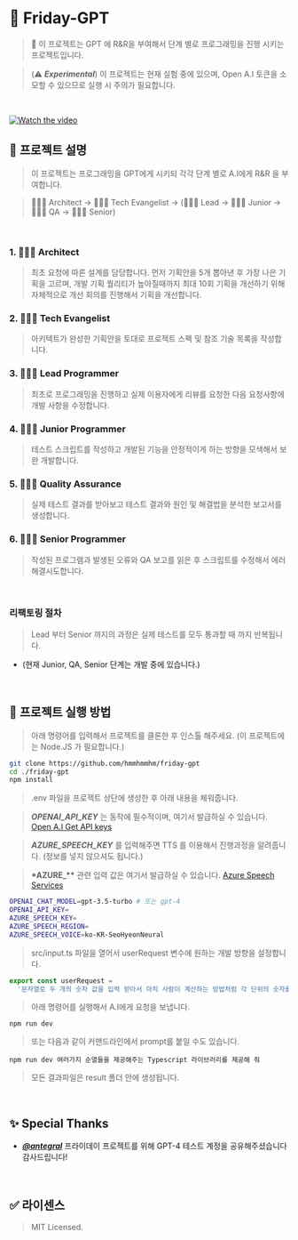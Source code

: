 # 🔮 Friday-GPT

> 📜 이 프로젝트는 GPT 에 R&R을 부여해서 단계 별로 프로그래밍을 진행 시키는 프로젝트입니다.

> (⚠️ **_Experimental_**) 이 프로젝트는 현재 실험 중에 있으며, Open A.I 토큰을 소모할 수 있으므로 실행 시 주의가 필요합니다.

<br />

[![Watch the video](https://i.imgur.com/MkCYunz.png)](https://twitter.com/hmartapp/status/1645252545668067328)

## 💬 프로젝트 설명

> 이 프로젝트는 프로그래밍을 GPT에게 시키되 각각 단계 별로 A.I에게 R&R 을 부여합니다.

> 👩🏻‍⚕️ Architect -> 🕵🏻‍♀️ Tech Evangelist -> (👩🏻‍💻 Lead -> 👩🏻‍🏭 Junior -> 👩🏻‍🚀 QA -> 👩🏻‍🚒 Senior)

<br />

### 1. 👩🏻‍⚕️ Architect

> 최초 요청에 따른 설계를 담당합니다. 먼저 기획안을 5개 뽑아낸 후 가장 나은 기획을 고르며, 개발 기획 퀄리티가 높아질때까지 최대 10회 기획을 개선하기 위해 자체적으로 개선 회의를 진행해서 기획을 개선합니다.

### 2. 🕵🏻‍♀️ Tech Evangelist

> 아키텍트가 완성한 기획안을 토대로 프로젝트 스펙 및 참조 기술 목록을 작성합니다.

### 3. 👩🏻‍💻 Lead Programmer

> 최초로 프로그래밍을 진행하고 실제 이용자에게 리뷰를 요청한 다음 요청사항에 개발 사항을 수정합니다.

### 4. 👩🏻‍🏭 Junior Programmer

> 테스트 스크립트를 작성하고 개발된 기능을 안정적이게 하는 방향을 모색해서 보완 개발합니다.

### 5. 👩🏻‍🚀 Quality Assurance

> 실제 테스트 결과를 받아보고 테스트 결과와 원인 및 해결법을 분석한 보고서를 생성합니다.

### 6. 👩🏻‍🚒 Senior Programmer

> 작성된 프로그램과 발생된 오류와 QA 보고를 읽은 후 스크립트를 수정해서 에러 해결시도합니다.

<br />

### **리팩토링 절차**

> Lead 부터 Senior 까지의 과정은 실제 테스트를 모두 통과할 때 까지 반복됩니다.

- (현재 Junior, QA, Senior 단계는 개발 중에 있습니다.)

<br />

## 💬 프로젝트 실행 방법

> 아래 명령어를 입력해서 프로젝트를 클론한 후 인스톨 해주세요. (이 프로젝트에는 Node.JS 가 필요합니다.)

```bash
git clone https://github.com/hmmhmmhm/friday-gpt
cd ./friday-gpt
npm install
```

> .env 파일을 프로젝트 상단에 생성한 후 아래 내용을 체워줍니다.

> **_OPENAI_API_KEY_** 는 동작에 필수적이며, 여기서 발급하실 수 있습니다. [Open A.I Get API keys](https://platform.openai.com/account/api-keys)

> **_AZURE_SPEECH_KEY_** 를 입력해주면 TTS 를 이용해서 진행과정을 알려줍니다. (정보를 넣지 않으셔도 됩니다.)

> **\*AZURE\_\*\*** 관련 입력 값은 여기서 발급하실 수 있습니다. [Azure Speech Services](https://portal.azure.com/?quickstart=true#view/Microsoft_Azure_ProjectOxford/CognitiveServicesHub/~/SpeechServices)

```bash
OPENAI_CHAT_MODEL=gpt-3.5-turbo # 또는 gpt-4
OPENAI_API_KEY=
AZURE_SPEECH_KEY=
AZURE_SPEECH_REGION=
AZURE_SPEECH_VOICE=ko-KR-SeoHyeonNeural
```

> src/input.ts 파일을 열어서 userRequest 변수에 원하는 개발 방향을 설정합니다.

```ts
export const userRequest =
  '문자열로 두 개의 숫자 값을 입력 받아서 마치 사람이 계산하는 방법처럼 각 단위의 숫자를 비교해서 무제한 길이로 사칙연산을 할 수 있는 Typescript 라이브러리를 작성해줘'
```

> 아래 명령어를 실행해서 A.I에게 요청을 보냅니다.

```
npm run dev
```

> 또는 다음과 같이 커맨드라인에서 prompt를 붙일 수도 있습니다.

```
npm run dev 여러가지 순열들을 제공해주는 Typescript 라이브러리를 제공해 줘
```

> 모든 결과파일은 result 폴더 안에 생성됩니다.

<br />

## ✨ Special Thanks

- **_[@antegral](https://github.com/antegral)_** 프라이데이 프로젝트를 위해 GPT-4 테스트 계정을 공유해주셨습니다 감사드립니다!

<br />

## ✅ 라이센스

> MIT Licensed.
